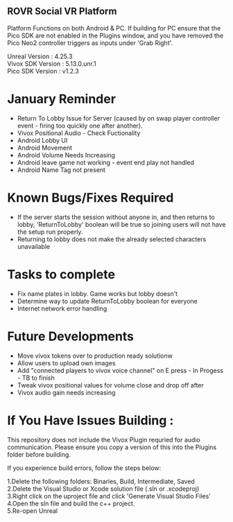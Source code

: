 ## ROVR Social VR Platform

Platform Functions on both Android & PC. If building for PC ensure that the Pico SDK are not enabled in the Plugins window, and you have removed the Pico Neo2 controller triggers as inputs under 'Grab Right'.

Unreal Version : 4.25.3\
Vivox SDK Version : 5.13.0.unr.1\
Pico SDK Version : v1.2.3

# January Reminder
- Return To Lobby Issue for Server (caused by on swap player controller event - firing too quickly one after another).
- Vivox Positional Audio - Check Fuctionality 
- Android Lobby UI 
- Android Movement 
- Android Volume Needs Increasing
- Android leave game not working - event end play not handled
- Android Name Tag not present

# Known Bugs/Fixes Required
- If the server starts the session without anyone in, and then returns to lobby, 'ReturnToLobby' boolean will be true so joining users will not have the setup run properly.
- Returning to lobby does not make the already selected characters unavailable

# Tasks to complete
- Fix name plates in lobby. Game works but lobby doesn't
- Determine way to update ReturnToLobby boolean for everyone
- Internet network error handling

# Future Developments
- Move vivox tokens over to production ready solutionw
- Allow users to upload own images
- Add "connected players to vivox voice channel" on E press - In Progess - TB to finish
- Tweak vivox positional values for volume close and drop off after
- Vivox audio gain needs increasing

# If You Have Issues Building : 

This repository does not include the Vivox Plugin requried for audio communication. Please ensure you copy a version of this into the Plugins folder before building. 

If you experience build errors, follow the steps below:

1.Delete the following folders: Binaries, Build, Intermediate, Saved\
2.Delete the Visual Studio or Xcode solution file (.sln or .xcodeproj)\
3.Right click on the uproject file and click 'Generate Visual Studio Files'\
4.Open the sln file and build the c++ project.\
5.Re-open Unreal

